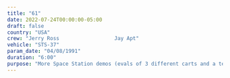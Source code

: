 ```yaml
---
title: "61"
date: 2022-07-24T00:00:00-05:00
draft: false
country: "USA"
crew: "Jerry Ross                  Jay Apt"
vehicle: "STS-37"
param_date: "04/08/1991"
duration: "6:00"
purpose: "More Space Station demos (evals of 3 different carts and a tether shuttle, RMS translation rates and loads).  Time short for all RMS/EVA tests"
---
```

